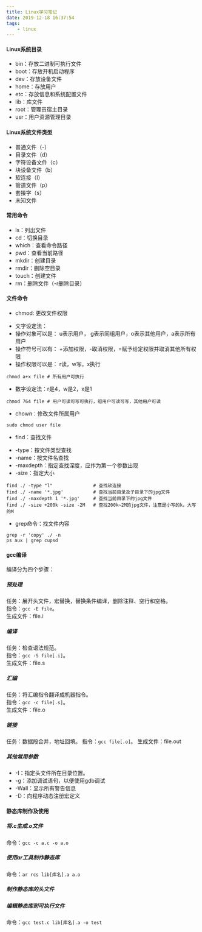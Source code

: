 ```yaml
---
title: Linux学习笔记
date: 2019-12-18 16:37:54
tags:
	- linux
---
```


#### Linux系统目录
+ bin：存放二进制可执行文件
+ boot：存放开机启动程序
+ dev：存放设备文件
+ home：存放用户
+ etc：存放信息和系统配置文件
+ lib：库文件
+ root：管理员宿主目录
+ usr：用户资源管理目录

#### Linux系统文件类型
* 普通文件（-）
* 目录文件（d）
* 字符设备文件（c）
* 块设备文件（b）
* 软连接（l）
* 管道文件（p）
* 套接字（s）
* 未知文件

#### 常用命令
+ ls：列出文件
+ cd：切换目录
+ which：查看命令路径
+ pwd：查看当前路径
+ mkdir：创建目录
+ rmdir：删除空目录
+ touch：创建文件
+ rm：删除文件（-r删除目录）

#### 文件命令
+ chmod: 更改文件权限
* 文字设定法：
* 操作对象可以是： u表示用户， g表示同组用户，o表示其他用户，a表示所有用户  
* 操作符号可以有： +添加权限，-取消权限，=赋予给定权限并取消其他所有权限
* 操作权限可以是： r读，w写，x执行   
``` 
chmod a+x file # 所有用户可执行
```
* 数字设定法：r是4，w是2，x是1   
```
chmod 764 file # 用户可读可写可执行，组用户可读可写，其他用户可读
```
+ chown：修改文件所属用户
```
sudo chmod user file
```

+ find：查找文件
* -type：按文件类型查找
* -name：按文件名查找
* -maxdepth：指定查找深度，应作为第一个参数出现
* -size：指定大小
```
find ./ -type "l"               # 查找软连接
find ./ -name '*.jpg'           # 查找当前目录及子目录下的jpg文件
find ./ -maxdepth 1 '*.jpg'     # 查找当前目录下的jpg文件
find ./ -size +200k -size -2M   # 查找200k~2M的jpg文件，注意是小写的k，大写的M
```

+ grep命令：找文件内容
```
grep -r 'copy' ./ -n
ps aux | grep cupsd
```

#### gcc编译
编译分为四个步骤：
##### 预处理
任务：展开头文件，宏替换，替换条件编译，删除注释、空行和空格。  
指令：`gcc -E file`。  
生成文件：file.i  

##### 编译
任务：检查语法规范。  
指令：`gcc -S file[.i]`。  
生成文件：file.s

##### 汇编
任务：将汇编指令翻译成机器指令。  
指令：`gcc -c file[.s]`。  
生成文件：file.o  

##### 链接
任务：数据段合并，地址回填。
指令：`gcc file[.o]`。
生成文件：file.out

##### 其他常用参数
+ -I：指定头文件所在目录位置。
+ -g：添加调试语句，以便使用gdb调试
+ -Wall：显示所有警告信息
+ -D：向程序动态注册宏定义

#### 静态库制作及使用
##### 将.c生成.o文件  
命令：`gcc -c a.c -o a.o`

##### 使用ar工具制作静态库
命令：`ar rcs lib[库名].a a.o`

##### 制作静态库的头文件

##### 编辑静态库到可执行文件
命令：`gcc test.c lib[库名].a -o test`

####
